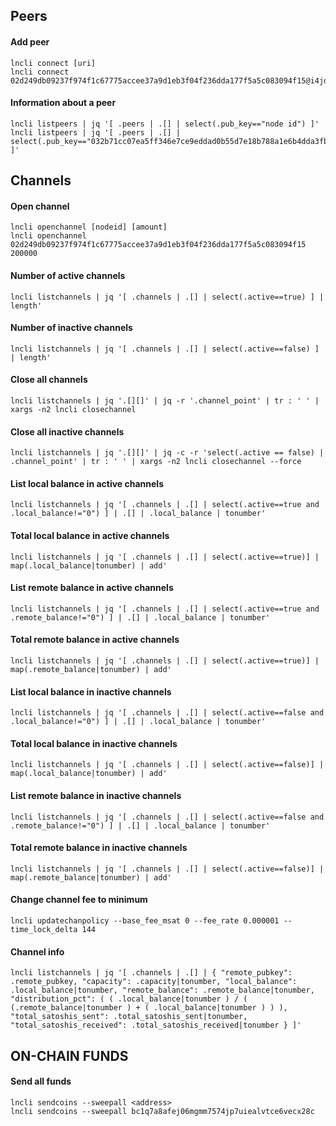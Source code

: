 ## Peers
#### Add peer
```
lncli connect [uri]
lncli connect 02d249db09237f974f1c67775accee37a9d1eb3f04f236dda177f5a5c083094f15@i4jogie5l436qgwi73df6n4zmp6td3wvegqjqpckzpfup7vtzycunsqd.onion:9735
``` 
#### Information about a peer
```
lncli listpeers | jq '[ .peers | .[] | select(.pub_key=="node id") ]'
lncli listpeers | jq '[ .peers | .[] | select(.pub_key=="032b71cc07ea5ff346e7ce9eddad0b55d7e18b788a1e6b4dda3fbd3a7ddbf79bbc") ]'
```

## Channels
#### Open channel 
```
lncli openchannel [nodeid] [amount]
lncli openchannel 02d249db09237f974f1c67775accee37a9d1eb3f04f236dda177f5a5c083094f15 200000
```
#### Number of active channels
```
lncli listchannels | jq '[ .channels | .[] | select(.active==true) ] | length'
```
#### Number of inactive channels
```
lncli listchannels | jq '[ .channels | .[] | select(.active==false) ] | length'
```
#### Close all channels
```
lncli listchannels | jq '.[][]' | jq -r '.channel_point' | tr : ' ' | xargs -n2 lncli closechannel
```
#### Close all inactive channels
```
lncli listchannels | jq '.[][]' | jq -c -r 'select(.active == false) | .channel_point' | tr : ' ' | xargs -n2 lncli closechannel --force
```
#### List local balance in active channels
```
lncli listchannels | jq '[ .channels | .[] | select(.active==true and .local_balance!="0") ] | .[] | .local_balance | tonumber'
```
#### Total local balance in active channels
```
lncli listchannels | jq '[ .channels | .[] | select(.active==true)] | map(.local_balance|tonumber) | add'
```
#### List remote balance in active channels
```
lncli listchannels | jq '[ .channels | .[] | select(.active==true and .remote_balance!="0") ] | .[] | .local_balance | tonumber'
```
#### Total remote balance in active channels
```
lncli listchannels | jq '[ .channels | .[] | select(.active==true)] | map(.remote_balance|tonumber) | add'
```
#### List local balance in inactive channels
```
lncli listchannels | jq '[ .channels | .[] | select(.active==false and .local_balance!="0") ] | .[] | .local_balance | tonumber'
```
#### Total local balance in inactive channels
```
lncli listchannels | jq '[ .channels | .[] | select(.active==false)] | map(.local_balance|tonumber) | add'
```
#### List remote balance in inactive channels
```
lncli listchannels | jq '[ .channels | .[] | select(.active==false and .remote_balance!="0") ] | .[] | .local_balance | tonumber'
```
#### Total remote balance in inactive channels
```
lncli listchannels | jq '[ .channels | .[] | select(.active==false)] | map(.remote_balance|tonumber) | add'
```
#### Change channel fee to minimum
```
lncli updatechanpolicy --base_fee_msat 0 --fee_rate 0.000001 --time_lock_delta 144
```
#### Channel info
```
lncli listchannels | jq '[ .channels | .[] | { "remote_pubkey": .remote_pubkey, "capacity": .capacity|tonumber, "local_balance": .local_balance|tonumber, "remote_balance": .remote_balance|tonumber, "distribution_pct": ( ( .local_balance|tonumber ) / ( (.remote_balance|tonumber ) + ( .local_balance|tonumber ) ) ), "total_satoshis_sent": .total_satoshis_sent|tonumber, "total_satoshis_received": .total_satoshis_received|tonumber } ]'
```
## ON-CHAIN FUNDS
#### Send all funds
```
lncli sendcoins --sweepall <address>
lncli sendcoins --sweepall bc1q7a8afej06mgmm7574jp7uiealvtce6vecx28c
``` 
